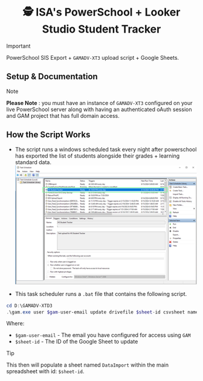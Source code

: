 <h1 align="center"> 🕵️ ISA's PowerSchool + Looker Studio Student Tracker</h1> 

> [!Important]
> PowerSchool SIS Export + `GAMADV-XT3` upload script + Google Sheets.

## Setup & Documentation 

> [!note]
> **Please Note** : you must have an instance of `GAMADV-XT3` configured on your live PowerSchool server along with having an authenticated oAuth session and GAM project that has full domain access.

## How the Script Works
* The script runs a windows scheduled task every night after powerschool has exported the list of students alongside their grades + learning standard data.
![](images/task.png)

* This task scheduler runs a `.bat` file that contains the following script.

```powershell
cd D:\GAMADV-XTD3
.\gam.exe user $gam-user-email update drivefile $sheet-id csvsheet name:DataImport localfile D:\PSShare\external\autosend\HSSTstoredgradesexport retainname
```

Where:
* `$gam-user-email` - The email you have configured for access using `GAM`
* `$sheet-id` - The ID of the Google Sheet to update

> [!Tip]
> This then will populate a sheet named `DataImport` within the main spreadsheet with id: `$sheet-id`.
